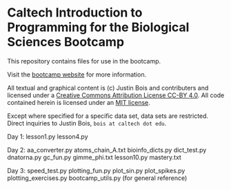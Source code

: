 # Caltech Introduction to Programming for the Biological Sciences Bootcamp

This repository contains files for use in the bootcamp.

Visit the [bootcamp website](http://justinbois.github.io/bootcamp) for more information.

All textual and graphical content is (c) Justin Bois and contributers and licensed under a [Creative Commons Attribution License CC-BY 4.0](https://creativecommons.org/licenses/by/4.0/). All code contained herein is licensed under an [MIT license](https://opensource.org/licenses/MIT).

Except where specified for a specific data set, data sets are restricted. Direct inquiries to Justin Bois, `bois at caltech dot edu`.

Day 1:
lesson1.py
lesson4.py

Day 2:
aa_converter.py
atoms_chain_A.txt
bioinfo_dicts.py
dict_test.py
dnatorna.py
gc_fun.py
gimme_phi.txt
lesson10.py
mastery.txt

Day 3:
speed_test.py
plotting_fun.py
plot_sin.py
plot_spikes.py
plotting_exercises.py
bootcamp_utils.py (for general reference)
